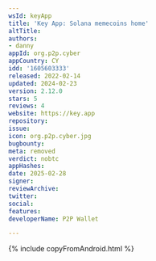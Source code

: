 ```yaml
---
wsId: keyApp
title: 'Key App: Solana memecoins home'
altTitle: 
authors:
- danny
appId: org.p2p.cyber
appCountry: CY
idd: '1605603333'
released: 2022-02-14
updated: 2024-02-23
version: 2.12.0
stars: 5
reviews: 4
website: https://key.app
repository: 
issue: 
icon: org.p2p.cyber.jpg
bugbounty: 
meta: removed
verdict: nobtc
appHashes: 
date: 2025-02-28
signer: 
reviewArchive: 
twitter: 
social: 
features: 
developerName: P2P Wallet

---
```


{% include copyFromAndroid.html %}
